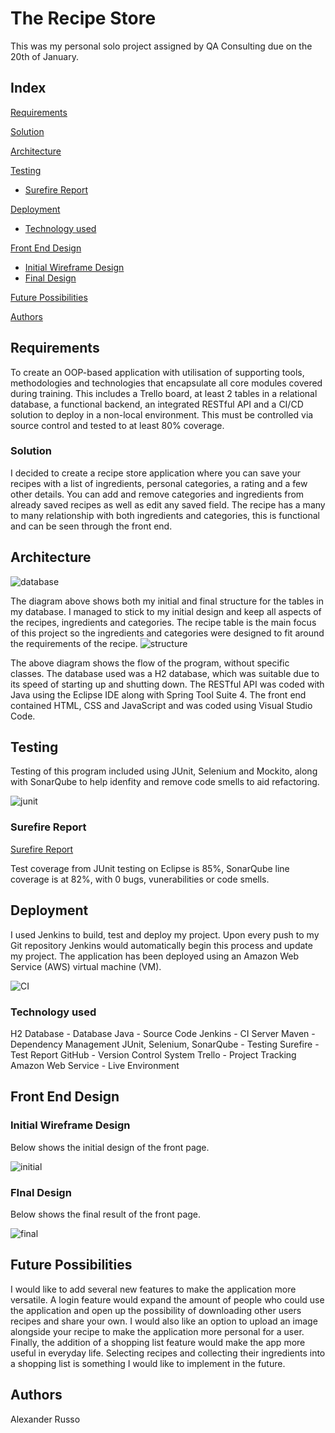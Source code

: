 # The  Recipe Store

This was my personal solo project assigned by QA Consulting due on the 20th of January.

## Index

[Requirements](#requirements)

[Solution](#solution)

[Architecture](#architecture)

[Testing](#testing)
* [Surefire Report](#surefire)

[Deployment](#deployment)
* [Technology used](#technology)
    
[Front End Design](#frontend)
* [Initial Wireframe Design](#wireframe)
* [Final Design](#final)

[Future Possibilities](#future)

[Authors](#author)

<a name="requirements"></a>
## Requirements

To create an OOP-based application with utilisation of supporting tools, methodologies and technologies that encapsulate all core modules covered during training. This includes a Trello board, at least 2 tables in a relational database, a functional backend, an integrated RESTful API and a CI/CD solution to deploy in a non-local environment. This must be controlled via source control and tested to at least 80% coverage.

<a name="solution"></a>
### Solution

I decided to create a recipe store application where you can save your recipes with a list of ingredients, personal categories, a rating and a few other details. You can add and remove categories and ingredients from already saved recipes as well as edit any saved field.
The recipe has a many to many relationship with both ingredients and categories, this is functional and can be seen through the front end.

<a name="architecture"></a>
## Architecture

![database](https://i.imgur.com/MT8q8AZ.png)

The diagram above shows both my initial and final structure for the tables in my database. I managed to stick to my initial design and keep all aspects of the recipes, ingredients and categories. The recipe table is the main focus of this project so the ingredients and categories were designed to fit around the requirements of the recipe.
![structure](https://i.imgur.com/ukyCdpL.png)

The above diagram shows the flow of the program, without specific classes. The database used was a H2 database, which was suitable due to its speed of starting up and shutting down. The RESTful API was coded with Java using the Eclipse IDE along with Spring Tool Suite 4. The front end contained HTML, CSS and JavaScript and was coded using Visual Studio Code.

<a name="testing"></a>
## Testing

Testing of this program included using JUnit, Selenium and Mockito, along with SonarQube to help idenfity and remove code smells to aid refactoring.

![junit](https://i.imgur.com/Q9ym4cZ.png)

<a name="surefire"></a>
### Surefire Report

[Surefire Report](https://github.com/Alex-creating/Project-1-Recipe-Store-/blob/devBranch/surefire-report.pdf)

Test coverage from JUnit testing on Eclipse is 85%, SonarQube line coverage is at 82%, with 0 bugs, vunerabilities or code smells.

<a name="deployment"></a>
## Deployment 

I used Jenkins to build, test and deploy my project. Upon every push to my Git repository Jenkins would automatically begin this process and update my project. The application has been deployed using an Amazon Web Service (AWS) virtual machine (VM).


![CI](https://i.imgur.com/dANrjMY.png)

<a name="technology"></a>
### Technology used

H2 Database - Database
Java - Source Code
Jenkins - CI Server
Maven - Dependency Management
JUnit, Selenium, SonarQube - Testing
Surefire - Test Report
GitHub - Version Control System
Trello - Project Tracking
Amazon Web Service - Live Environment

<a name="frontend"></a>
## Front End Design

<a name="wireframe"></a>
### Initial Wireframe Design

Below shows the initial design of the front page.

![initial](https://i.imgur.com/fHfAZg3.png)

<a name="final"></a>
### FInal Design

Below shows the final result of the front page.

![final](https://i.imgur.com/dOJgQLq.jpg)

<a name="future"></a>
## Future Possibilities

I would like to add several new features to make the application more versatile. A login feature would expand the amount of people who could use the application and open up the possibility of downloading other users recipes and share your own.
I would also like an option to upload an image alongside your recipe to make the application more personal for a user.
Finally, the addition of a shopping list feature would make the app more useful in everyday life. Selecting recipes and collecting their ingredients into a shopping list is something I would like to implement in the future.

<a name="author"></a>
## Authors
Alexander Russo



